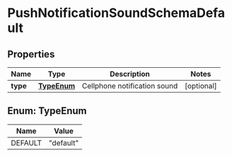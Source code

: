 

# PushNotificationSoundSchemaDefault


## Properties

| Name | Type | Description | Notes |
|------------ | ------------- | ------------- | -------------|
|**type** | [**TypeEnum**](#TypeEnum) | Cellphone notification sound |  [optional] |



## Enum: TypeEnum

| Name | Value |
|---- | -----|
| DEFAULT | &quot;default&quot; |



